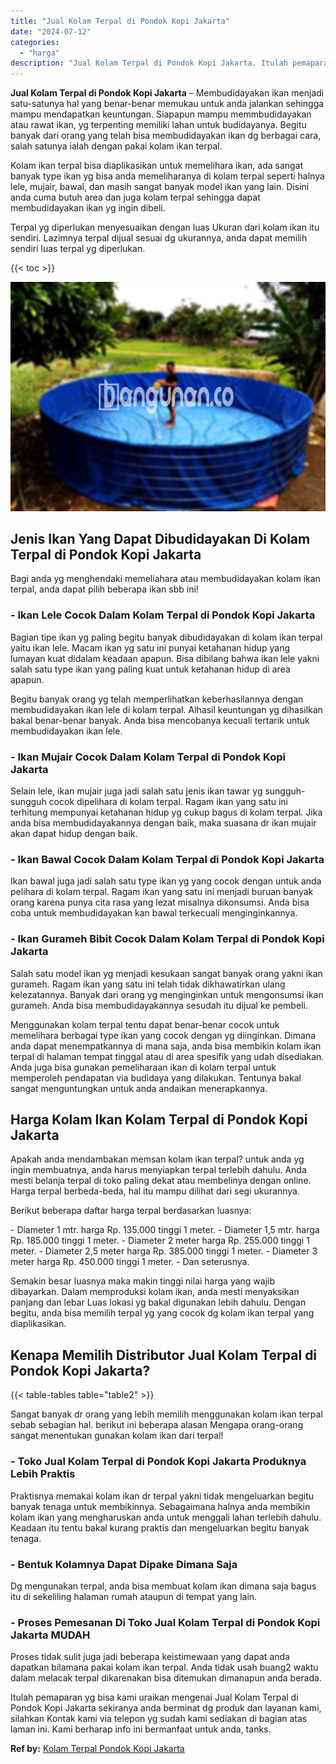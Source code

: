 ```yaml
---
title: "Jual Kolam Terpal di Pondok Kopi Jakarta"
date: "2024-07-12"
categories: 
  - "harga"
description: "Jual Kolam Terpal di Pondok Kopi Jakarta. Itulah pemaparan yg bisa kami uraikan mengenai Jual Kolam Terpal di Pondok Kopi Jakarta sekiranya anda berminat dg..."
---
```


**Jual Kolam Terpal di Pondok Kopi Jakarta** – Membudidayakan ikan menjadi satu-satunya hal yang benar-benar memukau untuk anda jalankan sehingga mampu mendapatkan keuntungan. Siapapun mampu memmbudidayakan atau rawat ikan, yg terpenting memiliki lahan untuk budidayanya. Begitu banyak dari orang yang telah bisa membudidayakan ikan dg berbagai cara, salah satunya ialah dengan pakai kolam ikan terpal.

Kolam ikan terpal bisa diaplikasikan untuk memelihara ikan, ada sangat banyak type ikan yg bisa anda memeliharanya di kolam terpal seperti halnya lele, mujair, bawal, dan masih sangat banyak model ikan yang lain. Disini anda cuma butuh area dan juga kolam terpal sehingga dapat membudidayakan ikan yg ingin dibeli.

Terpal yg diperlukan menyesuaikan dengan luas Ukuran dari kolam ikan itu sendiri. Lazimnya terpal dijual sesuai dg ukurannya, anda dapat memilih sendiri luas terpal yg diperlukan.

{{< toc >}}

![Jual Kolam Terpal di Pondok Kopi Jakarta](/images/jual-kolam-terpal-40.png)

## Jenis Ikan Yang Dapat Dibudidayakan Di Kolam Terpal di Pondok Kopi Jakarta

Bagi anda yg menghendaki memeliahara atau membudidayakan kolam ikan terpal, anda dapat pilih beberapa ikan sbb ini!

### \- Ikan Lele Cocok Dalam Kolam Terpal di Pondok Kopi Jakarta

Bagian tipe ikan yg paling begitu banyak dibudidayakan di kolam ikan terpal yaitu ikan lele. Macam ikan yg satu ini punyai ketahanan hidup yang lumayan kuat didalam keadaan apapun. Bisa dibilang bahwa ikan lele yakni salah satu type ikan yang paling kuat untuk ketahanan hidup di area apapun.

Begitu banyak orang yg telah memperlihatkan keberhasilannya dengan membudidayakan ikan lele di kolam terpal. Alhasil keuntungan yg dihasilkan bakal benar-benar banyak. Anda bisa mencobanya kecuali tertarik untuk membudidayakan ikan lele.

### \- Ikan Mujair Cocok Dalam Kolam Terpal di Pondok Kopi Jakarta

Selain lele, ikan mujair juga jadi salah satu jenis ikan tawar yg sungguh-sungguh cocok dipelihara di kolam terpal. Ragam ikan yang satu ini terhitung mempunyai ketahanan hidup yg cukup bagus di kolam terpal. Jika anda bisa membudidayakannya dengan baik, maka suasana dr ikan mujair akan dapat hidup dengan baik.

### \- Ikan Bawal Cocok Dalam Kolam Terpal di Pondok Kopi Jakarta

Ikan bawal juga jadi salah satu type ikan yg yang cocok dengan untuk anda pelihara di kolam terpal. Ragam ikan yang satu ini menjadi buruan banyak orang karena punya cita rasa yang lezat misalnya dikonsumsi. Anda bisa coba untuk membudidayakan kan bawal terkecuali menginginkannya.

### \- Ikan Gurameh Bibit Cocok Dalam Kolam Terpal di Pondok Kopi Jakarta

Salah satu model ikan yg menjadi kesukaan sangat banyak orang yakni ikan gurameh. Ragam ikan yang satu ini telah tidak dikhawatirkan ulang kelezatannya. Banyak dari orang yg menginginkan untuk mengonsumsi ikan gurameh. Anda bisa membudidayakannya sesudah itu dijual ke pembeli.

Menggunakan kolam terpal tentu dapat benar-benar cocok untuk memelihara berbagai type ikan yang cocok dengan yg diinginkan. Dimana anda dapat menempatkannya di mana saja, anda bisa membikin kolam ikan terpal di halaman tempat tinggal atau di area spesifik yang udah disediakan. Anda juga bisa gunakan pemeliharaan ikan di kolam terpal untuk memperoleh pendapatan via budidaya yang dilakukan. Tentunya bakal sangat menguntungkan untuk anda andaikan menerapkannya.

## Harga Kolam Ikan Kolam Terpal di Pondok Kopi Jakarta

Apakah anda mendambakan memsan kolam ikan terpal? untuk anda yg ingin membuatnya, anda harus menyiapkan terpal terlebih dahulu. Anda mesti belanja terpal di toko paling dekat atau membelinya dengan online. Harga terpal berbeda-beda, hal itu mampu dilihat dari segi ukurannya.

Berikut beberapa daftar harga terpal berdasarkan luasnya:

\- Diameter 1 mtr. harga Rp. 135.000 tinggi 1 meter. - Diameter 1,5 mtr. harga Rp. 185.000 tinggi 1 meter. - Diameter 2 meter harga Rp. 255.000 tinggi 1 meter. - Diameter 2,5 meter harga Rp. 385.000 tinggi 1 meter. - Diameter 3 meter harga Rp. 450.000 tinggi 1 meter. - Dan seterusnya.

Semakin besar luasnya maka makin tinggi nilai harga yang wajib dibayarkan. Dalam memproduksi kolam ikan, anda mesti menyaksikan panjang dan lebar Luas lokasi yg bakal digunakan lebih dahulu. Dengan begitu, anda bisa memilih terpal yg yang cocok dg kolam ikan terpal yang diaplikasikan.

## Kenapa Memilih Distributor Jual Kolam Terpal di Pondok Kopi Jakarta?

{{< table-tables table="table2" >}}

Sangat banyak dr orang yang lebih memilih menggunakan kolam ikan terpal sebab sebagian hal. berikut ini beberapa alasan Mengapa orang-orang sangat menentukan gunakan kolam ikan dari terpal!

### \- Toko Jual Kolam Terpal di Pondok Kopi Jakarta Produknya Lebih Praktis

Praktisnya memakai kolam ikan dr terpal yakni tidak mengeluarkan begitu banyak tenaga untuk membikinnya. Sebagaimana halnya anda membikin kolam ikan yang mengharuskan anda untuk menggali lahan terlebih dahulu. Keadaan itu tentu bakal kurang praktis dan mengeluarkan begitu banyak tenaga.

### \- Bentuk Kolamnya Dapat Dipake Dimana Saja

Dg mengunakan terpal, anda bisa membuat kolam ikan dimana saja bagus itu di sekeliling halaman rumah ataupun di tempat yang lain.

### \- Proses Pemesanan Di Toko Jual Kolam Terpal di Pondok Kopi Jakarta MUDAH

Proses tidak sulit juga jadi beberapa keistimewaan yang dapat anda dapatkan bilamana pakai kolam ikan terpal. Anda tidak usah buang2 waktu dalam melacak terpal dikarenakan bisa ditemukan dimanapun anda berada.

Itulah pemaparan yg bisa kami uraikan mengenai Jual Kolam Terpal di Pondok Kopi Jakarta sekiranya anda berminat dg produk dan layanan kami, silahkan Kontak kami via telepon yg sudah kami sediakan di bagian atas laman ini. Kami berharap info ini bermanfaat untuk anda, tanks.

**Ref by:** [Kolam Terpal Pondok Kopi Jakarta](https://id.wikipedia.org/wiki/Kolam)
